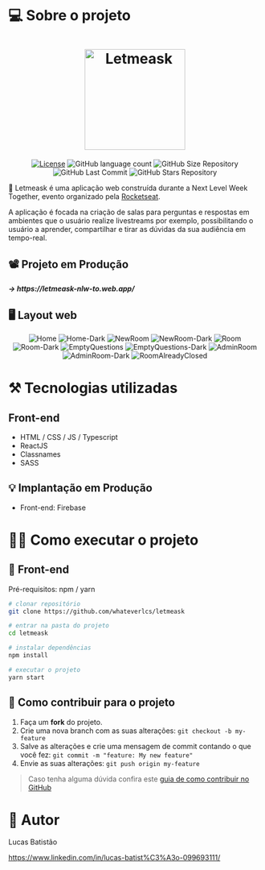 # 💻 Sobre o projeto

<h1 align="center">
    <img alt="Letmeask" title="#Logo" src="https://github.com/whateverlcs/letmeask/blob/master/src/assets/images/logo-dark.svg" width="200px" />
</h1>

<p align="center">
  <a href="https://github.com/whateverlcs/letmeask/blob/master/LICENSE"><img alt="License" src="https://img.shields.io/npm/l/react?color=blue" /></a>
  
  <img alt="GitHub language count" src="https://img.shields.io/github/languages/count/whateverlcs/letmeask?color=blue">
  
  <img alt="GitHub Size Repository" src="https://img.shields.io/github/repo-size/whateverlcs/letmeask?color=blue">
    
  <img alt="GitHub Last Commit" src="https://img.shields.io/github/last-commit/whateverlcs/letmeask?color=blue">
  
  <img alt="GitHub Stars Repository" src="https://img.shields.io/github/stars/whateverlcs/letmeask?style=social">
</p>

💬 Letmeask é uma aplicação web construída durante a Next Level Week Together, evento organizado pela [Rocketseat](https://rocketseat.com.br/ "Site da Rocketseat").

A aplicação é focada na criação de salas para perguntas e respostas em ambientes que o usuário realize livestreams por exemplo, possibilitando o usuário a aprender, compartilhar e tirar as dúvidas da sua audiência em tempo-real.

## 📽 Projeto em Produção
<h5>
    -> https://letmeask-nlw-to.web.app/
</h5>

## 🖥 Layout web
<p align="center">
  <img alt="Home" title="Home" src="https://github.com/whateverlcs/letmeask/blob/master/src/assets/images/home.png">
  
  <img alt="Home-Dark" title="Home-Dark" src="https://github.com/whateverlcs/letmeask/blob/master/src/assets/images/home-dark.png">
  
  <img alt="NewRoom" title="NewRoom" src="https://github.com/whateverlcs/letmeask/blob/master/src/assets/images/newroom.png">
  
  <img alt="NewRoom-Dark" title="NewRoom-Dark" src="https://github.com/whateverlcs/letmeask/blob/master/src/assets/images/newroom-dark.png">
  
  <img alt="Room" title="Room" src="https://github.com/whateverlcs/letmeask/blob/master/src/assets/images/room.png">
  
  <img alt="Room-Dark" title="Room-Dark" src="https://github.com/whateverlcs/letmeask/blob/master/src/assets/images/room-dark.png">
  
  <img alt="EmptyQuestions" title="EmptyQuestions" src="https://github.com/whateverlcs/letmeask/blob/master/src/assets/images/empty-quesitons.png">
  
  <img alt="EmptyQuestions-Dark" title="EmptyQuestions-Dark" src="https://github.com/whateverlcs/letmeask/blob/master/src/assets/images/empty-quesitons-dark.png">
  
  <img alt="AdminRoom" title="AdminRoom" src="https://github.com/whateverlcs/letmeask/blob/master/src/assets/images/admin-room.png">
  
  <img alt="AdminRoom-Dark" title="AdminRoom-Dark" src="https://github.com/whateverlcs/letmeask/blob/master/src/assets/images/admin-room-dark.png">
  
  <img alt="RoomAlreadyClosed" title="RoomAlreadyClosed" src="https://github.com/whateverlcs/letmeask/blob/master/src/assets/images/room-already-closed.png">
</p>

# ⚒ Tecnologias utilizadas
## Front-end
- HTML / CSS / JS / Typescript
- ReactJS
- Classnames
- SASS

## 💡 Implantação em Produção
- Front-end: Firebase

# 👨‍🔧 Como executar o projeto

## 🎨 Front-end
Pré-requisitos: npm / yarn

```bash
# clonar repositório
git clone https://github.com/whateverlcs/letmeask

# entrar na pasta do projeto
cd letmeask

# instalar dependências
npm install

# executar o projeto
yarn start
```

## 🤝 Como contribuir para o projeto

1. Faça um **fork** do projeto.
2. Crie uma nova branch com as suas alterações: `git checkout -b my-feature`
3. Salve as alterações e crie uma mensagem de commit contando o que você fez: `git commit -m "feature: My new feature"`
4. Envie as suas alterações: `git push origin my-feature`
> Caso tenha alguma dúvida confira este [guia de como contribuir no GitHub](https://github.com/firstcontributions/first-contributions)

# 🤵 Autor

Lucas Batistão

https://www.linkedin.com/in/lucas-batist%C3%A3o-099693111/

